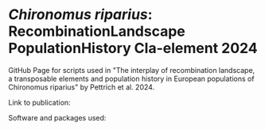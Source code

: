 # *Chironomus riparius*: RecombinationLandscape PopulationHistory Cla-element 2024
GitHub Page for scripts used in "The interplay of recombination landscape, a transposable elements and population history in European populations of Chironomus riparius" by Pettrich et al. 2024.

Link to publication: 


Software and packages used:

